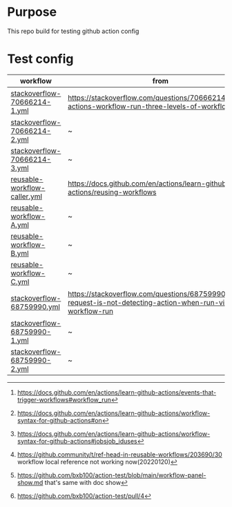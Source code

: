 # Purpose
This repo build for testing github action config

# Test config
| workflow | from | function |
| --- | --- | --- |
|[stackoverflow-70666214-1.yml](https://github.com/bxb100/action-test/blob/main/.github/workflows/stackoverflow-70666214-1.yml)| https://stackoverflow.com/questions/70666214/github-actions-workflow-run-three-levels-of-workflows | workflow_run event trigger run[^1][^2]  |
|[stackoverflow-70666214-2.yml](https://github.com/bxb100/action-test/blob/main/.github/workflows/stackoverflow-70666214-2.yml)| ~ | ~ |
|[stackoverflow-70666214-3.yml](https://github.com/bxb100/action-test/blob/main/.github/workflows/stackoverflow-70666214-1.yml)| ~ | ~ |
|[reusable-workflow-caller.yml](https://github.com/bxb100/action-test/blob/main/.github/workflows/reusable-workflow-caller.yml)| https://docs.github.com/en/actions/learn-github-actions/reusing-workflows | reusing workflow[^3][^6] |
|[reusable-workflow-A.yml](https://github.com/bxb100/action-test/blob/main/.github/workflows/reusable-workflow-A.yml)| ~ | output |
|[reusable-workflow-B.yml](https://github.com/bxb100/action-test/blob/main/.github/workflows/reusable-workflow-B.yml)| ~ | input |
|[reusable-workflow-C.yml](https://github.com/bxb100/action-test/blob/main/.github/workflows/reusable-workflow-C.yml)| ~ | deploy[^4] |
|[stackoverflow-68759990.yml](https://github.com/bxb100/action-test/blob/main/.github/workflows/stackoverflow-68759990.yml)| https://stackoverflow.com/questions/68759990/pull-request-is-not-detecting-action-when-run-via-workflow-run | PR check using reusing way[^5]|
|[stackoverflow-68759990-1.yml](https://github.com/bxb100/action-test/blob/main/.github/workflows/stackoverflow-68759990-1.yml)| ~ | ~ |
|[stackoverflow-68759990-2.yml](https://github.com/bxb100/action-test/blob/main/.github/workflows/stackoverflow-68759990-2.yml)| ~ | workflow_run test |







[^1]: https://docs.github.com/en/actions/learn-github-actions/events-that-trigger-workflows#workflow_run
[^2]: https://docs.github.com/en/actions/learn-github-actions/workflow-syntax-for-github-actions#on
[^3]: https://docs.github.com/en/actions/learn-github-actions/workflow-syntax-for-github-actions#jobsjob_iduses
[^4]: https://github.com/bxb100/action-test/blob/main/workflow-panel-show.md that's same with doc show
[^5]: https://github.com/bxb100/action-test/pull/4
[^6]: https://github.community/t/ref-head-in-reusable-workflows/203690/30 workflow local reference not working now(20220120)
